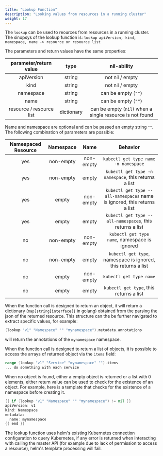 ```yaml
---
title: "Lookup Function"
description: "Looking values from resources in a running cluster"
weight: 17
---
```


The `lookup` can be used to reources from resources in a running cluster.
The sinopsys of the lookup function is:
`lookup apiVersion, kind, namespace, name -> resource or resource list `

The parameters and return values have the same properties:

| parameter/return value | type | nil-ability |
|:---:|:---:|:---:|
| apiVersion | string | not nil / empty |
| kind | string | not nil / empty |
| namespace | string | can be empty (`""`) |
| name | string | can be empty (`""`) |
| resource / resource list | dictionary | can be empty (`nil`) when a single resource is not found |

Name and namespace are optional and can be passed an empty string `""`. The following combination of parameters are possible:

| Namespaced Resource | Namespace | Name | Behavior |
|:---:|:---:|:---:|:---:|
| yes | non-empty | non-empty | `kubectl get type name -n namespace` |
| yes | non-empty | empty | `kubectl get type -n namespace`, this returns a list |
| yes | empty | non-empty | `kubectl get type --all-namespaces` name is ignored, this returns a list |
| yes | empty | empty | `kubectl get type --all-namespaces`, this returns a list |
| no | non-empty | non-empty | `kubectl get type name`, namespace is ignored |
| no | non-empty | empty | `kubectl get type`, namespace is ignored, this returns a list |
| no | empty | non-empty | `kubectl get type name` |
| no | empty | empty | `kubectl get type`, this returns a list |

When the function call is designed to return an object, it will return a dictionary (`map[string]interface{}` in golang) obtained from the parsing the json of the returned resource. This structure can the be further navigated to extract specific values, for example:

```go
(lookup "v1" "Namespace" "" "mynamespace").metadata.annotations
```

will return the annotations of the `mynamespace` namespace.

When the function call is designed to return a list of objects, it is possible to access the arrays of returned object via the `items` field:

```go
range (lookup "v1" "Service" "mynamespace" "").items
... do something with each service
```

When no object is found, either a empty object is returned or a list with 0 elements, either return value can be used to check for the existence of an object. For example, here is a template that checks for the existence of a namespace before creating it.

```go
{{ if (lookup "v1" "Namespace" "" "mynamespace") != nil }}
apiVersion: v1
kind: Namespace
metadata:
  name: mynamespace
{{ end }}
```

The lookup function uses helm's existing Kubernetes connection configuration to query Kubernetes, if any error is returned when interacting with calling the master API (for example due to lack of permission to access a resource), helm's template processing will fail.
